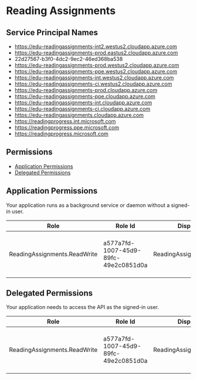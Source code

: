 # Reading Assignments
## Service Principal Names
- https://edu-readingassignments-int2.westus2.cloudapp.azure.com
- https://edu-readingassignments-prod.eastus2.cloudapp.azure.com
- 22d27567-b3f0-4dc2-9ec2-46ed368ba538
- https://edu-readingassignments-prod.westus2.cloudapp.azure.com
- https://edu-readingassignments-ppe.westus2.cloudapp.azure.com
- https://edu-readingassignments-int.westus2.cloudapp.azure.com
- https://edu-readingassignments-ci.westus2.cloudapp.azure.com
- https://edu-readingassignments-prod.cloudapp.azure.com
- https://edu-readingassignments-ppe.cloudapp.azure.com
- https://edu-readingassignments-int.cloudapp.azure.com
- https://edu-readingassignments-ci.cloudapp.azure.com
- https://edu-readingassignments.cloudapp.azure.com
- https://readingprogress.int.microsoft.com
- https://readingprogress.ppe.microsoft.com
- https://readingprogress.microsoft.com

 ## Permissions
- [Application Permissions](#application-permissions)
- [Delegated Permissions](#delegated-permissions)

## Application Permissions
Your application runs as a background service or daemon without a signed-in user.

| Role | Role Id | Display Name | Description |
|---|---|---|---|
| ReadingAssignments.ReadWrite | a577a7fd-1007-45d9-89fc-49e2c0851d0a | ReadingAssignments.ReadWrite | Allows reading and writing of reading assignment data. |

## Delegated Permissions
Your application needs to access the API as the signed-in user. 

| Role | Role Id | Display Name | Description |
|---|---|---|---|
| ReadingAssignments.ReadWrite | a577a7fd-1007-45d9-89fc-49e2c0851d0a | ReadingAssignments.ReadWrite | Allows reading and writing of reading assignment data. |

